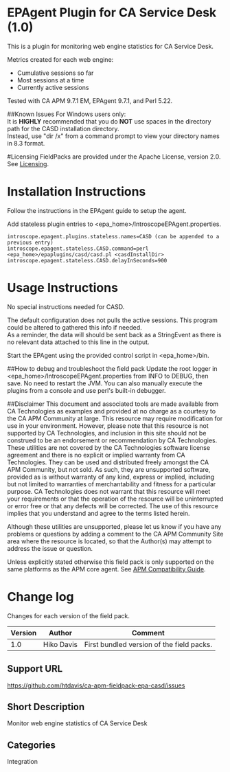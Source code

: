 # EPAgent Plugin for CA Service Desk (1.0)

This is a plugin for monitoring web engine statistics for CA Service Desk.

Metrics created for each web engine:
+ Cumulative sessions so far
+ Most sessions at a time
+ Currently active sessions

Tested with CA APM 9.7.1 EM, EPAgent 9.7.1, and Perl 5.22.

##Known Issues
For Windows users only:  
It is **HIGHLY** recommended that you do **NOT** use spaces in the directory path for the CASD installation directory.  
Instead, use "dir /x" from a command prompt to view your directory names in 8.3 format.


#Licensing
FieldPacks are provided under the Apache License, version 2.0. See [Licensing](https://www.apache.org/licenses/LICENSE-2.0).


# Installation Instructions

Follow the instructions in the EPAgent guide to setup the agent.

Add stateless plugin entries to \<epa_home\>/IntroscopeEPAgent.properties.

	introscope.epagent.plugins.stateless.names=CASD (can be appended to a previous entry)
	introscope.epagent.stateless.CASD.command=perl <epa_home>/epaplugins/casd/casd.pl <casdInstallDir>
	introscope.epagent.stateless.CASD.delayInSeconds=900


# Usage Instructions
No special instructions needed for CASD.

The default configuration does not pulls the active sessions. This program could be altered to gathered this info if needed.  
As a reminder, the data will should be sent back as a StringEvent as there is no relevant data attached to this line in the output.

Start the EPAgent using the provided control script in \<epa_home\>/bin.

##How to debug and troubleshoot the field pack
Update the root logger in \<epa_home\>/IntroscopeEPAgent.properties from INFO to DEBUG, then save. No need to restart the JVM.
You can also manually execute the plugins from a console and use perl's built-in debugger.

##Disclaimer
This document and associated tools are made available from CA Technologies as examples and provided at no charge as a courtesy to the CA APM Community at large. This resource may require modification for use in your environment. However, please note that this resource is not supported by CA Technologies, and inclusion in this site should not be construed to be an endorsement or recommendation by CA Technologies. These utilities are not covered by the CA Technologies software license agreement and there is no explicit or implied warranty from CA Technologies. They can be used and distributed freely amongst the CA APM Community, but not sold. As such, they are unsupported software, provided as is without warranty of any kind, express or implied, including but not limited to warranties of merchantability and fitness for a particular purpose. CA Technologies does not warrant that this resource will meet your requirements or that the operation of the resource will be uninterrupted or error free or that any defects will be corrected. The use of this resource implies that you understand and agree to the terms listed herein.

Although these utilities are unsupported, please let us know if you have any problems or questions by adding a comment to the CA APM Community Site area where the resource is located, so that the Author(s) may attempt to address the issue or question.

Unless explicitly stated otherwise this field pack is only supported on the same platforms as the APM core agent. See [APM Compatibility Guide](http://www.ca.com/us/support/ca-support-online/product-content/status/compatibility-matrix/application-performance-management-compatibility-guide.aspx).


# Change log
Changes for each version of the field pack.

Version | Author | Comment
--------|--------|--------
1.0 | Hiko Davis | First bundled version of the field packs.

## Support URL
https://github.com/htdavis/ca-apm-fieldpack-epa-casd/issues

## Short Description
Monitor web engine statistics of CA Service Desk

## Categories
Integration

